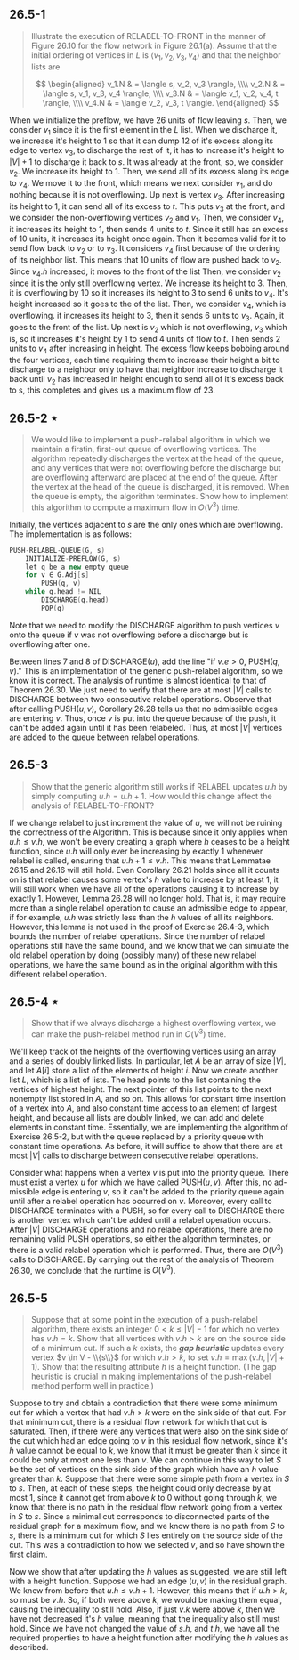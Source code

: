 ## 26.5-1

> Illustrate the execution of $\text{RELABEL-TO-FRONT}$ in the manner of Figure 26.10 for the flow network in Figure 26.1(a). Assume that the initial ordering of vertices in $L$ is $\langle v_1, v_2, v_3, v_4 \rangle$ and that the neighbor lists are
>
> $$
> \begin{aligned}
> v_1.N & = \langle s, v_2, v_3 \rangle, \\\\
> v_2.N & = \langle s, v_1, v_3, v_4 \rangle, \\\\
> v_3.N & = \langle v_1, v_2, v_4, t \rangle, \\\\
> v_4.N & = \langle v_2, v_3, t \rangle.
> \end{aligned}
> $$

When we initialize the preflow, we have $26$ units of flow leaving $s$. Then, we consider $v_1$ since it is the first element in the $L$ list. When we discharge it, we increase it's height to $1$ so that it can dump $12$ of it's excess along its edge to vertex $v_3$, to discharge the rest of it, it has to increase it's height to $|V| + 1$ to discharge it back to $s$. It was already at the front, so, we consider $v_2$. We increase its height to $1$. Then, we send all of its excess along its edge to $v_4$. We move it to the front, which means we next consider $v_1$, and do nothing because it is not overflowing. Up next is vertex $v_3$. After increasing its height to $1$, it can send all of its excess to $t$. This puts $v_3$ at the front, and we consider the non-overflowing vertices $v_2$ and $v_1$. Then, we consider $v_4$, it increases its height to $1$, then sends $4$ units to $t$. Since it still has an excess of $10$ units, it increases its height once again. Then it becomes valid for it to send flow back to $v_2$ or to $v_3$. It considers $v_4$ first because of the ordering of its neighbor list. This means that $10$ units of flow are pushed back to $v_2$. Since $v_4.h$ increased, it moves to the front of the list Then, we consider $v_2$ since it is the only still overflowing vertex. We increase its height to $3$. Then, it is overflowing by $10$ so it increases its height to $3$ to send $6$ units to $v_4$. It's height increased so it goes to the  of the list. Then, we consider $v_4$, which is overflowing. it increases its height to $3$, then it sends $6$ units to $v_3$. Again, it goes to the front of the list. Up next is $v_2$ which is not overflowing, $v_3$ which is, so it increases it's height by $1$ to send $4$ units of flow to $t$. Then sends $2$ units to $v_4$ after increasing in height. The excess flow keeps bobbing around the four vertices, each time requiring them to increase their height a bit to discharge to a neighbor only to have that neighbor increase to discharge it back until $v_2$ has increased in height enough to send all of it's excess back to s, this completes and gives us a maximum flow of $23$.

## 26.5-2 $\star$

> We would like to implement a push-relabel algorithm in which we maintain a firstin, first-out queue of overflowing vertices. The algorithm repeatedly discharges the vertex at the head of the queue, and any vertices that were not overflowing before the discharge but are overflowing afterward are placed at the end of the queue. After the vertex at the head of the queue is discharged, it is removed. When the queue is empty, the algorithm terminates. Show how to implement this algorithm to compute a maximum flow in $O(V^3)$ time.

Initially, the vertices adjacent to $s$ are the only ones which are overflowing. The implementation is as follows:

```cpp
PUSH-RELABEL-QUEUE(G, s)
    INITIALIZE-PREFLOW(G, s)
    let q be a new empty queue
    for v ∈ G.Adj[s]
        PUSH(q, v)
    while q.head != NIL
        DISCHARGE(q.head)
        POP(q)
```

Note that we need to modify the $\text{DISCHARGE}$ algorithm to push vertices $v$ onto the queue if $v$ was not overflowing before a discharge but is overflowing after one.

Between lines 7 and 8 of $\text{DISCHARGE}(u)$, add the line "if $v.e > 0$, $\text{PUSH}(q, v)$." This is an implementation of the generic push-relabel algorithm, so we know it is correct. The analysis of runtime is almost identical to that of Theorem 26.30. We just need to verify that there are at most $|V|$ calls to $\text{DISCHARGE}$ between two consecutive relabel operations. Observe that after calling $\text{PUSH}(u, v)$, Corollary 26.28 tells us that no admissible edges are entering $v$. Thus, once $v$ is put into the queue because of the push, it can't be added again until it has been relabeled. Thus, at most $|V|$ vertices are added to the queue between relabel operations.

## 26.5-3

> Show that the generic algorithm still works if $\text{RELABEL}$ updates $u.h$ by simply computing $u.h = u.h + 1$. How would this change affect the analysis of $\text{RELABEL-TO-FRONT}$?

If we change relabel to just increment the value of $u$, we will not be ruining the correctness of the Algorithm. This is because since it only applies when $u.h \le v.h$, we won't be every creating a graph where $h$ ceases to be a height function, since $u.h$ will only ever be increasing by exactly $1$ whenever relabel is called, ensuring that $u.h + 1 \le v.h$. This means that Lemmatae 26.15 and 26.16 will still hold. Even Corollary 26.21 holds since all it counts on is that relabel causes some vertex's $h$ value to increase by at least $1$, it will still work when we have all of the operations causing it to increase by exactly $1$. However, Lemma 26.28 will no longer hold. That is, it may require more than a single relabel operation to cause an admissible edge to appear, if for example, $u.h$ was strictly less than the $h$ values of all its neighbors. However, this lemma is not used in the proof of Exercise 26.4-3, which bounds the number of relabel operations. Since the number of relabel operations still have the same bound, and we know that we can simulate the old relabel operation by doing (possibly many) of these new relabel operations, we have the same bound as in the original algorithm with this different relabel operation.

## 26.5-4 $\star$

> Show that if we always discharge a highest overflowing vertex, we can make the push-relabel method run in $O(V^3)$ time.

We'll keep track of the heights of the overflowing vertices using an array and a series of doubly linked lists. In particular, let $A$ be an array of size $|V|$, and let $A[i]$ store a list of the elements of height $i$. Now we create another list $L$, which is a list of lists. The head points to the list containing the vertices of highest height. The next pointer of this list points to the next nonempty list stored in $A$, and so on. This allows for constant time insertion of a vertex into $A$, and also constant time access to an element of largest height, and because all lists are doubly linked, we can add and delete elements in constant time. Essentially, we are implementing the algorithm of Exercise 26.5-2, but with the queue replaced by a priority queue with constant time operations. As before, it will suffice to show that there are at most $|V|$ calls to discharge between consecutive relabel operations.

Consider what happens when a vertex $v$ is put into the priority queue. There must exist a vertex $u$ for which we have called $\text{PUSH}(u, v)$. After this, no ad- missible edge is entering $v$, so it can't be added to the priority queue again until after a relabel operation has occurred on $v$. Moreover, every call to $\text{DISCHARGE}$ terminates with a $\text{PUSH}$, so for every call to $\text{DISCHARGE}$ there is another vertex which can't be added until a relabel operation occurs. After $|V|$ $\text{DISCHARGE}$ operations and no relabel operations, there are no remaining valid $\text{PUSH}$ operations, so either the algorithm terminates, or there is a valid relabel operation which is performed. Thus, there are $O(V^3)$ calls to $\text{DISCHARGE}$. By carrying out the rest of the analysis of Theorem 26.30, we conclude that the runtime is $O(V^3)$.

## 26.5-5

> Suppose that at some point in the execution of a push-relabel algorithm, there exists an integer $0 < k \le |V| - 1$ for which no vertex has $v.h = k$. Show that all vertices with $v.h > k$ are on the source side of a minimum cut. If such a $k$ exists, the ***gap heuristic*** updates every vertex $v \in V - \\{s\\}$ for which $v.h > k$, to set $v.h = \max(v.h, |V| + 1)$. Show that the resulting attribute $h$ is a height function. (The gap heuristic is crucial in making implementations of the push-relabel method perform well in practice.)

Suppose to try and obtain a contradiction that there were some minimum cut for which a vertex that had $v.h > k$ were on the sink side of that cut. For that minimum cut, there is a residual flow network for which that cut is saturated. Then, if there were any vertices that were also on the sink side of the cut which had an edge going to $v$ in this residual flow network, since it's $h$ value cannot be equal to $k$, we know that it must be greater than $k$ since it could be only at most one less than $v$. We can continue in this way to let $S$ be the set of vertices on the sink side of the graph which have an $h$ value greater than $k$. Suppose that there were some simple path from a vertex in $S$ to $s$. Then, at each of these steps, the height could only decrease by at most $1$, since it cannot get from above $k$ to $0$ without going through $k$, we know that there is no path in the residual flow network going from a vertex in $S$ to $s$. Since a minimal cut corresponds to disconnected parts of the residual graph for a maximum flow, and we know there is no path from $S$ to $s$, there is a minimum cut for which $S$ lies entirely on the source side of the cut. This was a contradiction to how we selected $v$, and so have shown the first claim.

Now we show that after updating the $h$ values as suggested, we are still left with a height function. Suppose we had an edge $(u, v)$ in the residual graph. We knew from before that $u.h \le v.h + 1$. However, this means that if $u.h > k$, so must be $v.h$. So, if both were above $k$, we would be making them equal, causing the inequality to still hold. Also, if just $v.k$ were above $k$, then we have not decreased it's $h$ value, meaning that the inequality also still must hold. Since we have not changed the value of $s.h$, and $t.h$, we have all the required properties to have a height function after modifying the $h$ values as described.
